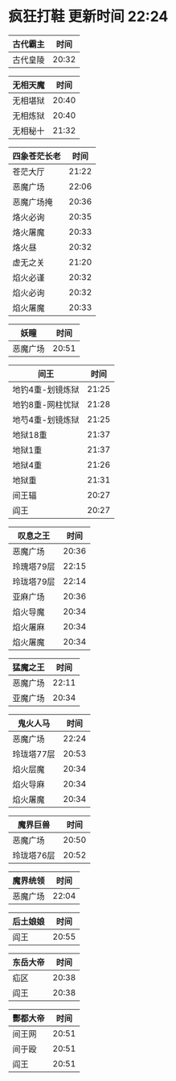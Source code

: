 # 疯狂打鞋 更新时间 22:24

| 古代霸主   | 时间    |
|--------|-------|
| 古代皇陵 | 20:32 |

| 无相天魔   | 时间    |
|--------|-------|
| 无相堪狱 | 20:40 |
| 无相炼狱 | 20:40 |
| 无相秘十 | 21:32 |

| 四象苍茫长老   | 时间    |
|--------|-------|
| 苍茫大厅 | 21:22 |
| 恶魔广场 | 22:06 |
| 恶魔广场掩 | 20:36 |
| 烙火必询 | 20:35 |
| 烙火屠魔 | 20:33 |
| 烙火昼 | 20:32 |
| 虚无之关 | 21:20 |
| 焰火必谨 | 20:32 |
| 焰火必询 | 20:32 |
| 焰火屠魔 | 20:33 |

| 妖瞳   | 时间    |
|--------|-------|
| 恶魔广场 | 20:51 |

| 间王   | 时间    |
|--------|-------|
| 地钓4重-划镜炼狱 | 21:25 |
| 地钓8重-网柱忧狱 | 21:28 |
| 地芍4重-划镜炼狱 | 21:25 |
| 地狱18重 | 21:37 |
| 地狱1重 | 21:37 |
| 地狱4重 | 21:26 |
| 地狱重 | 21:31 |
| 间王辐 | 20:27 |
| 阎王 | 20:27 |

| 叹息之王   | 时间    |
|--------|-------|
| 恶魔广场 | 20:36 |
| 玲瑰塔79层 | 22:15 |
| 玲珑塔79层 | 22:14 |
| 亚麻广场 | 20:36 |
| 焰火导魔 | 20:34 |
| 焰火屠麻 | 20:34 |
| 焰火屠魔 | 20:34 |

| 猛魔之王   | 时间    |
|--------|-------|
| 恶魔广场 | 22:11 |
| 亚魔广场 | 20:34 |

| 鬼火人马   | 时间    |
|--------|-------|
| 恶魔广场 | 22:24 |
| 玲珑塔77层 | 20:53 |
| 焰火层魔 | 20:34 |
| 焰火导麻 | 20:34 |
| 焰火屠魔 | 20:34 |

| 魔界巨兽   | 时间    |
|--------|-------|
| 恶魔广场 | 20:50 |
| 玲珑塔76层 | 20:52 |

| 魔界统领   | 时间    |
|--------|-------|
| 恶魔广场 | 22:04 |

| 后土娘娘   | 时间    |
|--------|-------|
| 阎王 | 20:55 |

| 东岳大帝   | 时间    |
|--------|-------|
| 疝区 | 20:38 |
| 阎王 | 20:38 |

| 酆都大帝   | 时间    |
|--------|-------|
| 间王网 | 20:51 |
| 间于殴 | 20:51 |
| 阎王 | 20:51 |